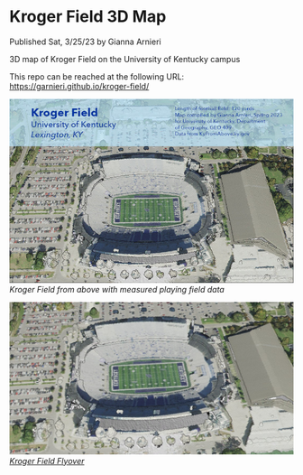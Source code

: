 # Kroger Field 3D Map

Published Sat, 3/25/23 by Gianna Arnieri

3D map of Kroger Field on the University of Kentucky campus

This repo can be reached at the following URL: https://garnieri.github.io/kroger-field/

![3D Map of Kroger Field](map.jpg)     
*Kroger Field from above with measured playing field data*

![Screen capture of Kroger Field animation](animation.jpg)     
*[Kroger Field Flyover](https://youtu.be/Cjd3npT61r0)*
